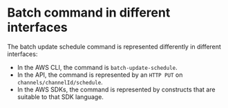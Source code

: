 # Batch command in different interfaces<a name="batchupdatecommand-interfaces"></a>

The batch update schedule command is represented differently in different interfaces: 
+ In the AWS CLI, the command is `batch-update-schedule`\.
+ In the API, the command is represented by an `HTTP PUT` on `channels/channelId/schedule`\.
+ In the AWS SDKs, the command is represented by constructs that are suitable to that SDK language\.